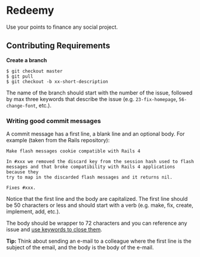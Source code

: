 # Redeemy

Use your points to finance any social project.

## Contributing Requirements

**Create a branch**

```
$ git checkout master
$ git pull
$ git checkout -b xx-short-description
```

The name of the branch should start with the number of the issue, followed by max three keywords that describe the issue (e.g. `23-fix-homepage`, `56-change-font`, etc.).

### Writing good commit messages

A commit message has a first line, a blank line and an optional body. For example (taken from the Rails repository):

```
Make flash messages cookie compatible with Rails 4

In #xxx we removed the discard key from the session hash used to flash
messages and that broke compatibility with Rails 4 applications because they
try to map in the discarded flash messages and it returns nil.

Fixes #xxx.
```

Notice that the first line and the body are capitalized. The first line should be 50 characters or less and should start with a verb (e.g. make, fix, create, implement, add, etc.).

The body should be wrapper to 72 characters and you can reference any issue and [use keywords to close them](https://help.github.com/articles/closing-issues-via-commit-messages/).

**Tip:** Think about sending an e-mail to a colleague where the first line is the subject of the email, and the body is the body of the e-mail.
